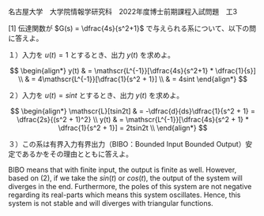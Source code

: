 名古屋大学　大学院情報学研究科　2022年度博士前期課程入試問題　工3

\[1] 伝達関数が $G(s) = \dfrac{4s}{s^2+1}$ で与えられる系について、以下の問に答えよ。

１）入力を $u(t) = 1$ とするとき、出力 $y(t)$ を求めよ。

$$
    \begin{align*}
        y(t) & = \mathscr{L^{-1}}[\dfrac{4s}{s^2+1} * \dfrac{1}{s}] \\
             & = 4\mathscr{L^{-1}}[\dfrac{1}{s^2 + 1}] \\
             & = 4sint
    \end{align*}
$$

２）入力を $u(t) = sint$ とするとき、出力 $y(t)$ を求めよ。

$$
    \begin{align*}
        \mathscr{L}[tsin2t] & = -\dfrac{d}{ds}\dfrac{1}{s^2 + 1} = \dfrac{2s}{(s^2 + 1)^2} \\
        y(t) & = \mathscr{L^{-1}}[\dfrac{4s}{s^2 + 1} * \dfrac{1}{s^2 + 1}] = 2tsin2t \\
    \end{align*}
$$

３）この系は有界入力有界出力（BIBO：Bounded Input Bounded Output）安定であるかをその理由とともに答えよ。

BIBO means that with finite input, the output is finite as well. However, based on (2), if we take the $sin(t)$ or $cos(t)$, the output of the system will diverges in the end. Furthermore, the poles of this system are not negative regarding its real-parts which means this system oscillates. Hence, this system is not stable and will diverges with triangular functions.